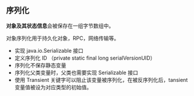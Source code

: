 ## 序列化

**对象及其状态信息**会被保存在一组字节数组中。

对象序列化用于持久化对象，RPC，网络传输等。

- 实现 java.io.Serializable 接口
- 定义序列化 ID （private static final long serialVersionUID）
- 序列化不保存静态变量
- 序列化父类变量时，父类也需要实现 Serializable 接口
- 使用 Transient 关键字可以阻止该变量被序列化，在被反序列化后，tansient 变量值被设为对应类型的初始值。





